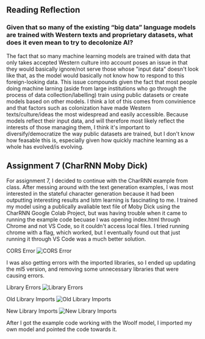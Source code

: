 ## Reading Reflection

### Given that so many of the existing “big data” language models are trained with Western texts and proprietary datasets, what does it even mean to try to decolonize AI?

The fact that so many machine learning models are trained with data that only takes accepted Western culture into account poses an issue in that they would basically ignore/not serve those whose "input data" doesn't look like that, as the model would basically not know how to respond to this foreign-looking data. This issue compounds given the fact that most people doing machine larning (aside from large institutions who go through the process of data collection/labelling) train using public datasets or create models based on other models. I think a lot of this comes from convinience and that factors such as colonization have made Western texts/culture/ideas the most widespread and easily accessible. Because models reflect their input data, and will therefore most likely reflect the interests of those managing them, I think it's important to diversify/democratize the way public datasets are trained, but I don't know how feasable this is, especially given how quickly machine learning as a whole has evolved/is evolving.

## Assignment 7 (CharRNN Moby Dick)

For assignment 7, I decided to continue with the CharRNN example from class. After messing around with the text generation examples, I was most interested in the stateful character generation because it had been outputting interesting results and lstm learning is fascinating to me. I trained my model using a publically avaliable text file of Moby Dick using the CharRNN Google Colab Project, but was having trouble when it came to running the example code becuase I was opening index.html through Chrome and not VS Code, so it couldn't access local files. I tried running chrome with a flag, which worked, but I eventually found out that just running it through VS Code was a much better solution.

CORS Error
![CORS Error](https://i.imgur.com/ynbnGhf.png)

I was also getting errors with the imported libraries, so I ended up updating the ml5 version, and removing some unnecessary libraries that were causing errors.

Library Errors
![Library Errors](https://i.imgur.com/ZDxr8Iq.png)

Old Library Imports
![Old Library Imports](https://i.imgur.com/02e5S3Z.png)

New Library Imports
![New Library Imports](https://i.imgur.com/SQCFlwC.png)

After I got the example code working with the Woolf model, I imported my own model and pointed the code towards it.

